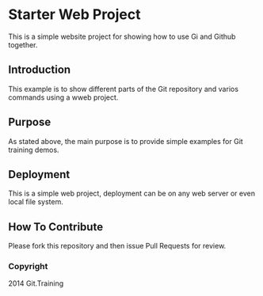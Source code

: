 # Starter Web Project

This is a simple website project for showing how to use Gi and Github together.

## Introduction

This example is to show different parts of the Git repository and varios commands using a wweb project.

## Purpose

As stated above, the main purpose is to provide simple examples for Git training demos.

## Deployment

This is a simple web project, deployment can be on any web server or even local file system.

## How To Contribute

Please fork this repository and then issue Pull Requests for review.


### Copyright

2014 Git.Training